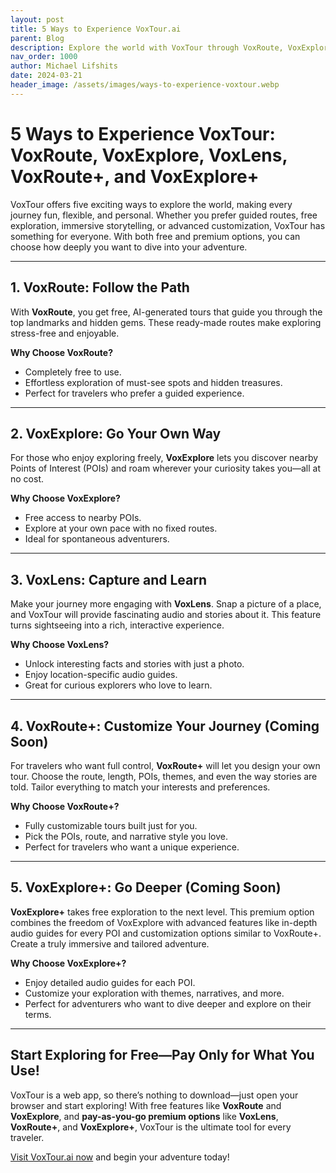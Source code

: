 ```yaml
---
layout: post
title: 5 Ways to Experience VoxTour.ai
parent: Blog
description: Explore the world with VoxTour through VoxRoute, VoxExplore, VoxLens, VoxRoute+, and VoxExplore+. Choose the perfect way to travel!
nav_order: 1000
author: Michael Lifshits
date: 2024-03-21
header_image: /assets/images/ways-to-experience-voxtour.webp
---
```


# 5 Ways to Experience VoxTour: VoxRoute, VoxExplore, VoxLens, VoxRoute+, and VoxExplore+

VoxTour offers five exciting ways to explore the world, making every journey fun, flexible, and personal. Whether you prefer guided routes, free exploration, immersive storytelling, or advanced customization, VoxTour has something for everyone. With both free and premium options, you can choose how deeply you want to dive into your adventure.

---

## 1. VoxRoute: Follow the Path
With **VoxRoute**, you get free, AI-generated tours that guide you through the top landmarks and hidden gems. These ready-made routes make exploring stress-free and enjoyable.

**Why Choose VoxRoute?**
- Completely free to use.
- Effortless exploration of must-see spots and hidden treasures.
- Perfect for travelers who prefer a guided experience.

---

## 2. VoxExplore: Go Your Own Way
For those who enjoy exploring freely, **VoxExplore** lets you discover nearby Points of Interest (POIs) and roam wherever your curiosity takes you—all at no cost.

**Why Choose VoxExplore?**
- Free access to nearby POIs.
- Explore at your own pace with no fixed routes.
- Ideal for spontaneous adventurers.

---

## 3. VoxLens: Capture and Learn
Make your journey more engaging with **VoxLens**. Snap a picture of a place, and VoxTour will provide fascinating audio and stories about it. This feature turns sightseeing into a rich, interactive experience.

**Why Choose VoxLens?**
- Unlock interesting facts and stories with just a photo.
- Enjoy location-specific audio guides.
- Great for curious explorers who love to learn.

---

## 4. VoxRoute+: Customize Your Journey (Coming Soon)
For travelers who want full control, **VoxRoute+** will let you design your own tour. Choose the route, length, POIs, themes, and even the way stories are told. Tailor everything to match your interests and preferences.

**Why Choose VoxRoute+?**
- Fully customizable tours built just for you.
- Pick the POIs, route, and narrative style you love.
- Perfect for travelers who want a unique experience.

---

## 5. VoxExplore+: Go Deeper (Coming Soon)
**VoxExplore+** takes free exploration to the next level. This premium option combines the freedom of VoxExplore with advanced features like in-depth audio guides for every POI and customization options similar to VoxRoute+. Create a truly immersive and tailored adventure.

**Why Choose VoxExplore+?**
- Enjoy detailed audio guides for each POI.
- Customize your exploration with themes, narratives, and more.
- Perfect for adventurers who want to dive deeper and explore on their terms.

---

## Start Exploring for Free—Pay Only for What You Use!
VoxTour is a web app, so there’s nothing to download—just open your browser and start exploring! With free features like **VoxRoute** and **VoxExplore**, and **pay-as-you-go premium options** like **VoxLens**, **VoxRoute+**, and **VoxExplore+**, VoxTour is the ultimate tool for every traveler.

[Visit VoxTour.ai now](https://voxtour.ai/) and begin your adventure today!